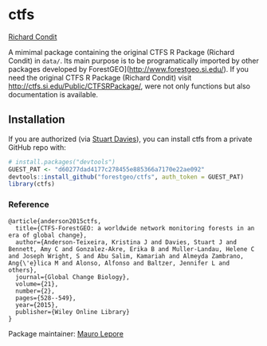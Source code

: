ctfs
================
[Richard Condit](conditr@gmail.com)

<!-- README.md is generated from README.Rmd. Please edit that file -->
A mimimal package containing the original CTFS R Package (Richard Condit) in `data/`. Its main purpose is to be programatically imported by other packages developed by ForestGEO\](<http://www.forestgeo.si.edu/>). If you need the original CTFS R Package (Richard Condit) visit <http://ctfs.si.edu/Public/CTFSRPackage/>, were not only functions but also documentation is available.

Installation
------------

If you are authorized (via [Stuart Davies](daviess@si.edu)), you can install ctfs from a private GitHub repo with:

``` r
# install.packages("devtools")
GUEST_PAT <- "d60277dad4177c278455e885366a7170e22ae092"
devtools::install_github("forestgeo/ctfs", auth_token = GUEST_PAT)
library(ctfs)
```

### Reference

    @article{anderson2015ctfs,
      title={CTFS-ForestGEO: a worldwide network monitoring forests in an era of global change},
      author={Anderson-Teixeira, Kristina J and Davies, Stuart J and Bennett, Amy C and Gonzalez-Akre, Erika B and Muller-Landau, Helene C and Joseph Wright, S and Abu Salim, Kamariah and Almeyda Zambrano, Ang{\'e}lica M and Alonso, Alfonso and Baltzer, Jennifer L and others},
      journal={Global Change Biology},
      volume={21},
      number={2},
      pages={528--549},
      year={2015},
      publisher={Wiley Online Library}
    }

Package maintainer: [Mauro Lepore](maurolepore@gmail.com)
